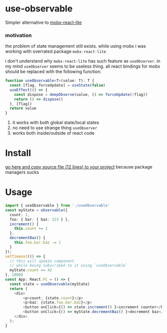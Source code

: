 # use-observable

Simpler alternative to [mobx-react-lite](https://github.com/mobxjs/mobx-react-lite)

### motivation
the problem of state management still exists. while using mobx i was working with overrated package `mobx-react-lite`


i don't understand why `mobx-react-lite` has such feature as `useObserver`.
in my mind `useObserver` seems to be useless thing. all react bindings for mobx should be replaced with the following function:
```ts
function useObservable<T>(value: T): T {
  const [flag, forceUpdate] = useState(false)
  useEffect(() => {
    const dispose = deepObserve(value, () => forceUpdate(!flag))
    return () => dispose()
  }, [flag])
  return value
}
```

1. it works with both global state/local states
2. no need to use strange thing `useObserver`
3. works both inside/outside of react code

# Install
[go here and copy source file (12 lines) to your project](https://github.com/fletcherist/use-observable/blob/master/useObservable.ts) because package managers sucks

# Usage
```ts
import { useObservable } from './useObservable'
const myState = observable({
  count: 1,
  foo: { bar: { baz: 123 } },
  increment() {
    this.count += 1
  },
  decrementBaz() {
    this.foo.bar.baz -= 1
  }
});
setTimeout(() => {
  // this will update component
  // while being subscribed to it using `useObservable`
  myState.count += 42
}, 1000)
const App: React.FC = () => {
  const state = useObservable(myState)
  return (
    <div>
        <p>count: {state.count}</p>
        <p>baz: {state.foo.bar.baz}</p>
        <button onClick={() => state.increment() }>increment counter</button>
        <button onClick={() => myState.decrementBaz() }>decrement baz</button>
    </div>
  );
}
```
